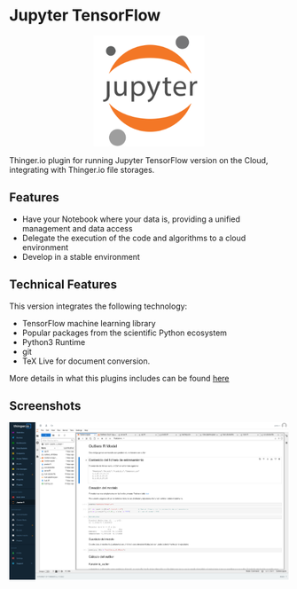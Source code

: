 
# Jupyter TensorFlow

<p align="center">
  <img src="/plugins/jupyter-tensorflow/assets/jupyter_image.svg" onerror="this.src='https://marketplace.thinger.io/plugins/jupyter-tensorflow/assets/jupyter_image.svg';this.onerror='';" alt="Jupyter logo" width="200">
</p>

Thinger.io plugin for running Jupyter TensorFlow version on the Cloud, integrating with Thinger.io file storages.

## Features

- Have your Notebook where your data is, providing a unified management and data access
- Delegate the execution of the code and algorithms to a cloud environment
- Develop in a stable environment

## Technical Features

This version integrates the following technology:

- TensorFlow machine learning library
- Popular packages from the scientific Python ecosystem
- Python3 Runtime
- git
- TeX Live for document conversion.

More details in what this plugins includes can be found [here](https://jupyter-docker-stacks.readthedocs.io/en/latest/using/selecting.html#jupyter-tensorflow-notebook)

## Screenshots

<p align="center">
  <img src="/plugins/jupyter-tensorflow/assets/jupyter-thinger.png" onerror="this.src='https://marketplace.thinger.io/plugins/jupyter-tensorflow/assets/jupyter-thinger.png';this.onerror='';" alt="Mockup of Jupyter Notebook integrated within Thinger.io" width="1000">
</p>
